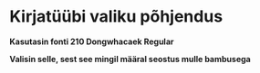# Kirjatüübi valiku põhjendus

**Kasutasin fonti 210 Dongwhacaek Regular**

**Valisin selle, sest see mingil määral seostus mulle bambusega**